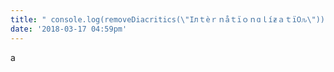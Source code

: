 ```yaml
---
title: " console.log(removeDiacritics(\"Iлｔèｒｎåｔïｏｎɑｌíƶａｔï߀ԉ\"));\U0001F600 \U0001F601 \U0001F602 \U0001F923 "
date: '2018-03-17 04:59pm'
---
```

a
